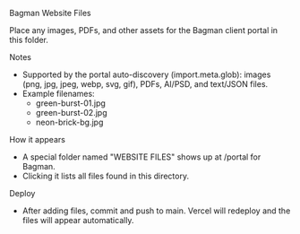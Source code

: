 Bagman Website Files

Place any images, PDFs, and other assets for the Bagman client portal in this folder.

Notes
- Supported by the portal auto-discovery (import.meta.glob): images (png, jpg, jpeg, webp, svg, gif), PDFs, AI/PSD, and text/JSON files.
- Example filenames:
  - green-burst-01.jpg
  - green-burst-02.jpg
  - neon-brick-bg.jpg

How it appears
- A special folder named "WEBSITE FILES" shows up at /portal for Bagman.
- Clicking it lists all files found in this directory.

Deploy
- After adding files, commit and push to main. Vercel will redeploy and the files will appear automatically.

